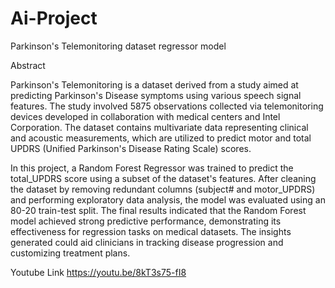 # Ai-Project
Parkinson's Telemonitoring dataset regressor model


Abstract

Parkinson's Telemonitoring is a dataset derived from a study aimed at predicting Parkinson's Disease symptoms using various speech signal features. The study involved 5875 observations collected via telemonitoring devices developed in collaboration with medical centers and Intel Corporation. The dataset contains multivariate data representing clinical and acoustic measurements, which are utilized to predict motor and total UPDRS (Unified Parkinson's Disease Rating Scale) scores.

In this project, a Random Forest Regressor was trained to predict the total_UPDRS score using a subset of the dataset's features. After cleaning the dataset by removing redundant columns (subject# and motor_UPDRS) and performing exploratory data analysis, the model was evaluated using an 80-20 train-test split. The final results indicated that the Random Forest model achieved strong predictive performance, demonstrating its effectiveness for regression tasks on medical datasets. The insights generated could aid clinicians in tracking disease progression and customizing treatment plans.



Youtube Link
https://youtu.be/8kT3s75-fI8
